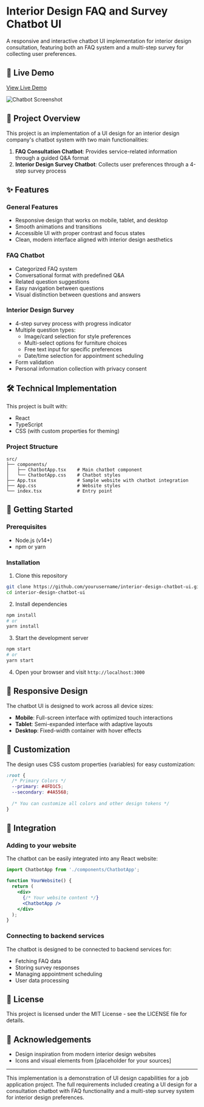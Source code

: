 # Interior Design FAQ and Survey Chatbot UI

A responsive and interactive chatbot UI implementation for interior design consultation, featuring both an FAQ system and a multi-step survey for collecting user preferences.

## 📌 Live Demo

[View Live Demo](https://your-vercel-deployment-url.vercel.app/)

![Chatbot Screenshot](screenshot.png)

## 🎯 Project Overview

This project is an implementation of a UI design for an interior design company's chatbot system with two main functionalities:

1. **FAQ Consultation Chatbot**: Provides service-related information through a guided Q&A format
2. **Interior Design Survey Chatbot**: Collects user preferences through a 4-step survey process

## ✨ Features

### General Features

- Responsive design that works on mobile, tablet, and desktop
- Smooth animations and transitions
- Accessible UI with proper contrast and focus states
- Clean, modern interface aligned with interior design aesthetics

### FAQ Chatbot

- Categorized FAQ system
- Conversational format with predefined Q&A
- Related question suggestions
- Easy navigation between questions
- Visual distinction between questions and answers

### Interior Design Survey

- 4-step survey process with progress indicator
- Multiple question types:
  - Image/card selection for style preferences
  - Multi-select options for furniture choices
  - Free text input for specific preferences
  - Date/time selection for appointment scheduling
- Form validation
- Personal information collection with privacy consent

## 🛠️ Technical Implementation

This project is built with:

- React
- TypeScript
- CSS (with custom properties for theming)

### Project Structure

```
src/
├── components/
│   ├── ChatbotApp.tsx    # Main chatbot component
│   └── ChatbotApp.css    # Chatbot styles
├── App.tsx               # Sample website with chatbot integration
├── App.css               # Website styles
└── index.tsx             # Entry point
```

## 🚀 Getting Started

### Prerequisites

- Node.js (v14+)
- npm or yarn

### Installation

1. Clone this repository
```bash
git clone https://github.com/yourusername/interior-design-chatbot-ui.git
cd interior-design-chatbot-ui
```

2. Install dependencies
```bash
npm install
# or
yarn install
```

3. Start the development server
```bash
npm start
# or
yarn start
```

4. Open your browser and visit `http://localhost:3000`

## 📱 Responsive Design

The chatbot UI is designed to work across all device sizes:

- **Mobile**: Full-screen interface with optimized touch interactions
- **Tablet**: Semi-expanded interface with adaptive layouts
- **Desktop**: Fixed-width container with hover effects

## 🎨 Customization

The design uses CSS custom properties (variables) for easy customization:

```css
:root {
  /* Primary Colors */
  --primary: #4FD1C5;
  --secondary: #4A5568;
  
  /* You can customize all colors and other design tokens */
}
```

## 🔄 Integration

### Adding to your website

The chatbot can be easily integrated into any React website:

```jsx
import ChatbotApp from './components/ChatbotApp';

function YourWebsite() {
  return (
    <div>
      {/* Your website content */}
      <ChatbotApp />
    </div>
  );
}
```

### Connecting to backend services

The chatbot is designed to be connected to backend services for:

- Fetching FAQ data
- Storing survey responses
- Managing appointment scheduling
- User data processing

## 📄 License

This project is licensed under the MIT License - see the LICENSE file for details.

## 🙏 Acknowledgements

- Design inspiration from modern interior design websites
- Icons and visual elements from [placeholder for your sources]

---

This implementation is a demonstration of UI design capabilities for a job application project. The full requirements included creating a UI design for a consultation chatbot with FAQ functionality and a multi-step survey system for interior design preferences.
